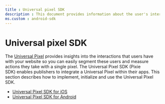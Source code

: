 ```yaml
---
title : Universal pixel SDK
description : This document provides information about the user's interactions with the websites and the action they take using a pixel.The Universal Pixel SDK (Pixie SDK) enables users to integrate a Universal Pixel within the application.
ms.custom : android-sdk
---
```

# Universal pixel SDK

The [Universal Pixel](../monetize/the-universal-pixel.md) provides insights into the interactions that users have with your website so you can easily segment these users and measure actions they take with a single pixel. The Universal Pixel SDK (Pixie SDK) enables publishers to integrate a Universal Pixel within their apps. This section describes how to implement, initialize and use the Universal Pixel SDK.

- [Universal Pixel SDK for iOS](../mobile-sdk/universal-pixel-sdk-for-ios.md)
- [Universal Pixel SDK for Android](../mobile-sdk/universal-pixel-sdk-for-android.md)